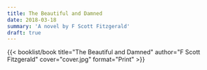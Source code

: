 ```yaml
---
title: The Beautiful and Damned
date: 2018-03-18
summary: 'A novel by F Scott Fitzgerald'
draft: true
---
```


{{< booklist/book
title="The Beautiful and Damned"
author="F Scott Fitzgerald"
cover="cover.jpg"
format="Print" >}}
